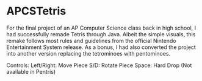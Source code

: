 # APCSTetris
For the final project of an AP Computer Science class back in high school, I had successfully remade Tetris through Java. Albeit the simple visuals, this remake follows most rules and guidelines from the official Nintendo Entertainment System release. As a bonus, I had also converted the project into another version replacing the tetrominoes with pentominoes.

Controls:
Left/Right: Move Piece
S/D: Rotate Piece
Space: Hard Drop (Not available in Pentris)
